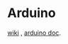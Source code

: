 # Arduino
<a href="https://en.m.wikipedia.org/wiki/Arduino">wiki</a>
, <a href="https://www.arduino.cc/en/Guide">arduino doc</a>.
